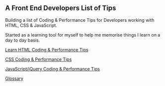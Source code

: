<h2>A Front End Developers List of Tips</h2>

Building a list of Coding & Performance Tips for Developers working with HTML, CSS & JavaScript.

Started as a learning tool for myself to help me memorise things I learn on a day to day basis.

[<html>Learn</html> HTML Coding & Performance Tips](https://github.com/sjmcpherso/learnings/blob/master/HTML.md)

[CSS Coding & Performance Tips](https://github.com/sjmcpherso/learnings/blob/master/CSS.md)

[JavaScript/jQuery Coding & Performance Tips](https://github.com/sjmcpherso/learnings/blob/master/JavaScript.md)

[Glossary](https://github.com/sjmcpherso/learnings/blob/master/Glossary.md)




